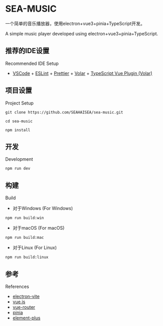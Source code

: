 # SEA-MUSIC

一个简单的音乐播放器，使用electron+vue3+pinia+TypeScript开发。

A simple music player developed using electron+vue3+pinia+TypeScript.

## 推荐的IDE设置

Recommended IDE Setup

- [VSCode](https://code.visualstudio.com/) + [ESLint](https://marketplace.visualstudio.com/items?itemName=dbaeumer.vscode-eslint) + [Prettier](https://marketplace.visualstudio.com/items?itemName=esbenp.prettier-vscode) + [Volar](https://marketplace.visualstudio.com/items?itemName=Vue.volar) + [TypeScript Vue Plugin (Volar)](https://marketplace.visualstudio.com/items?itemName=Vue.vscode-typescript-vue-plugin)

## 项目设置

Project Setup

```
git clone https://github.com/SEAHAISEA/sea-music.git

cd sea-music

npm install
```


## 开发

Development

```
npm run dev
```

## 构建

Build

- 对于Windows (For Windows)
```
npm run build:win
```

- 对于macOS (For macOS)
```
npm run build:mac
```

- 对于Linux (For Linux)
```
npm run build:linux
```

## 参考

References

- [electron-vite](https://electron-vite.org)
- [vue.js](https://vuejs.org)
- [vue-router](https://router.vuejs.org)
- [pinia](https://pinia.vuejs.org)
- [element-plus](https://element-plus.org)